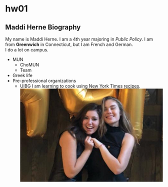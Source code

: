 # hw01
## Maddi Herne Biography
My name is Maddi Herne. I am a 4th year majoring in *Public Policy*. I am from **Greenwich** in Connecticut, but I am French and German.  
I do a lot on campus.
* MUN
  + ChoMUN
  + Team
* Greek life
* Pre-professional organizations
  + UIBG
I am learning to cook using New York Times [recipes](https://cooking.nytimes.com).
![My profile picture!](https://github.com/maddiherne/hw01/blob/master/Screen%20Shot%202019-10-03%20at%203.00.17%20PM.png)
